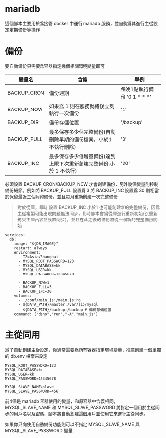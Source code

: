 # mariadb

這個腳本主要用於爲接管 docker 中運行 mariadb 服務，並自動爲其進行主從設定定期備份等操作

# 備份

要自動備份只需要爲容器指定幾個相關環境變量即可

| 變量名       | 含義                                                               | 舉例                        |
| ------------ | ------------------------------------------------------------------ | --------------------------- |
| BACKUP\_CRON | 備份週期                                                           | 每晚1點執行備份 '0 1 * * *' |
| BACKUP\_NOW  | 如果爲 1 則在服務就緒後立刻執行一次備份                            | '1'                         |
| BACKUP\_DIR  | 備份存儲位置                                                       | '/backup'                   |
| BACKUP\_FULL | 最多保存多少個完整備份(自動刪除早期的備份檔案，小於1 不執行刪除)   | '3'                         |
| BACKUP\_INC  | 最多保存多少個增量備份(達到上限下次重新創建完整備份,小於 1 不執行) | '30'                        |

必須設置 BACKUP\_CRON/BACKUP\_NOW 才會創建備份，另外幾個變量則控制備份細節。例如將 BACKUP\_FULL 設置爲 3 將
BACKUP\_INC 設置爲 30 則相當於保留最近三個月的備份，並且每月重新創建一次完整備份

> 對於從庫，即時 設置 BACKUP\_INC 小於1
> 也可能創建新的完整備份，因爲主從複製可能出現問題無法同步，此時腳本會爲從庫進行重新初始化(重新拷貝主庫內容並設置同步)，並且在此之後的備份將從一個新的完整備份開始

```
services:
  db:
    image: "${DB_IMAGE}"
    restart: always
    environment:
      - TZ=Asia/Shanghai
      - MYSQL_ROOT_PASSWORD=123
      - MYSQL_DATABASE=kk
      - MYSQL_USER=kk
      - MYSQL_PASSWORD=12345678

      - BACKUP_NOW=1
      - BACKUP_FULL=3
      - BACKUP_INC=30
    volumes:
      - ./conf/main.js:/main.js:ro
      - ${DATA_PATH}/master:/var/lib/mysql
      - ${DATA_PATH}/backup:/backup # 備份存儲位置
    command: ["deno","run","-A","main.js"]
```

# 主從同用

爲了自動創建主從設定，你通常需要爲所有容器指定環境變量，推薦創建一個單獨的 db.env 檔案來設定

```
MYSQL_ROOT_PASSWORD=123
MYSQL_DATABASE=kk
MYSQL_USER=kk
MYSQL_PASSWORD=12345678

MYSQL_SLAVE_NAME=slave
MYSQL_SLAVE_PASSWORD=456
```

前4個是 mariadb 容器使用的變量，和原容器中含義相同，MYSQL\_SLAVE\_NAME 和 MYSQL\_SLAVE\_PASSWORD
將指定一個用於主從同步的用戶名以及密碼，腳本將自動創建這個用戶並使用它來進行主從同步。

如果你只向使用自動備份功能則可以不指定 MYSQL\_SLAVE\_NAME 與 MYSQL\_SLAVE\_PASSWORD 變量
